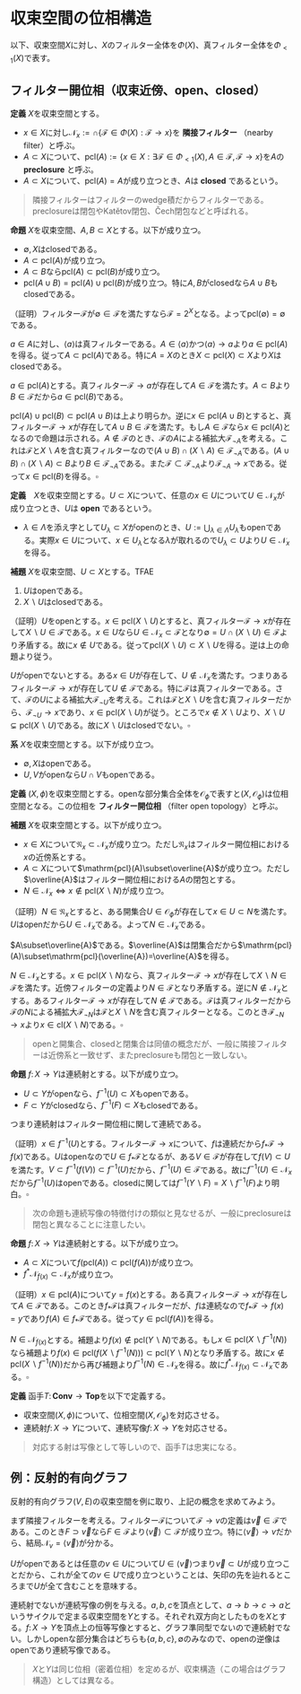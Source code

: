 # 収束空間の位相構造

以下、収束空間$X$に対し、$X$のフィルター全体を$\Phi(X)$、真フィルター全体を$\Phi_{\lt 1}(X)$で表す。


## フィルター開位相（収束近傍、open、closed）

__定義__ $X$を収束空間とする。

- $x\in X$に対し$\mathscr{N}_{x}:=\cap\lbrace \mathscr{F}\in\Phi(X) :  \mathscr{F}\rightarrow x \rbrace$を **隣接フィルター** （nearby filter）と呼ぶ。
- $A\subset X$について、$\mathrm{pcl}(A):=\lbrace x\in X : \exists\mathscr{F}\in\Phi_{\lt 1}(X), A\in\mathscr{F}, \mathscr{F}\rightarrow x \rbrace$を$A$の **preclosure** と呼ぶ。
- $A\subset X$について、$\mathrm{pcl}(A)=A$が成り立つとき、$A$は **closed** であるという。

> 隣接フィルターはフィルターのwedge積だからフィルターである。preclosureは閉包やKatětov閉包、Čech閉包などと呼ばれる。

__命題__ $X$を収束空間、$A, B\subset X$とする。以下が成り立つ。

- $\emptyset, X$はclosedである。
- $A\subset\mathrm{pcl}(A)$が成り立つ。
- $A\subset B$なら$\mathrm{pcl}(A)\subset\mathrm{pcl}(B)$が成り立つ。
- $\mathrm{pcl}(A\cup B)=\mathrm{pcl}(A)\cup\mathrm{pcl}(B)$が成り立つ。特に$A, B$がclosedなら$A\cup B$もclosedである。

（証明）フィルター$\mathscr{F}$が$\emptyset\in\mathscr{F}$を満たすなら$\mathscr{F}=2^{X}$となる。よって$\mathrm{pcl}(\emptyset)=\emptyset$である。

$a\in A$に対し、$\langle a \rangle$は真フィルターである。$A\in\langle a \rangle$かつ$\langle a \rangle\rightarrow a$より$a\in\mathrm{pcl}(A)$を得る。従って$A\subset\mathrm{pcl}(A)$である。特に$A=X$のとき$X\subset\mathrm{pcl}(X)\subset X$より$X$はclosedである。

$a\in\mathrm{pcl}(A)$とする。真フィルター$\mathscr{F}\rightarrow a$が存在して$A\in\mathscr{F}$を満たす。$A\subset B$より$B\in\mathscr{F}$だから$a\in\mathrm{pcl}(B)$である。

$\mathrm{pcl}(A)\cup\mathrm{pcl}(B)\subset\mathrm{pcl}(A\cup B)$は上より明らか。逆に$x\in\mathrm{pcl}(A\cup B)$とすると、真フィルター$\mathscr{F}\rightarrow x$が存在して$A\cup B\in\mathscr{F}$を満たす。もし$A\in\mathscr{F}$なら$x\in\mathrm{pcl}(A)$となるので命題は示される。$A\notin\mathscr{F}$のとき、$\mathscr{F}$の$A$による補拡大$\mathscr{F}_{\neg A}$を考える。これは$\mathscr{F}$と$X\backslash A$を含む真フィルターなので$(A\cup B)\cap(X\backslash A)\in\mathscr{F}_{\neg A}$である。$(A\cup B)\cap(X\backslash A)\subset B$より$B\in\mathscr{F}_{\neg A}$である。また$\mathscr{F}\subset\mathscr{F}_{\neg A}$より$\mathscr{F}_{\neg A}\rightarrow x$である。従って$x\in\mathrm{pcl}(B)$を得る。$\square$

__定義__　$X$を収束空間とする。$U\subset X$について、任意の$x\in U$について$U\in\mathscr{N}_{x}$が成り立つとき、$U$は **open** であるという。

- $\lambda\in\Lambda$を添え字として$U_{\lambda}\subset X$がopenのとき、$U:=\bigcup_{\lambda\in\Lambda}U_{\lambda}$もopenである。実際$x\in U$について、$x\in U_{\lambda}$となる$\lambda$が取れるので$U_{\lambda}\subset U$より$U\in\mathscr{N}_{x}$を得る。


__補題__ $X$を収束空間、$U\subset X$とする。TFAE

1. $U$はopenである。
1. $X\backslash U$はclosedである。

（証明）$U$をopenとする。$x\in\mathrm{pcl}(X\backslash U)$とすると、真フィルター$\mathscr{F}\rightarrow x$が存在して$X\backslash U\in\mathscr{F}$である。$x\in U$なら$U\in\mathscr{N}_{x}\subset\mathscr{F}$となり$\emptyset=U\cap(X\backslash U)\in\mathscr{F}$より矛盾する。故に$x\notin U$である。従って$\mathrm{pcl}(X\backslash U)\subset X\backslash U$を得る。逆は上の命題より従う。

$U$がopenでないとする。ある$x\in U$が存在して、$U\notin\mathscr{N}_{x}$を満たす。つまりあるフィルター$\mathscr{F}\rightarrow x$が存在して$U\notin\mathscr{F}$である。特に$\mathscr{F}$は真フィルターである。さて、$\mathscr{F}$の$U$による補拡大$\mathscr{F}_{\neg U}$を考える。これは$\mathscr{F}$と$X\backslash U$を含む真フィルターだから、$\mathscr{F}_{\neg U}\rightarrow x$であり、$x\in\mathrm{pcl}(X\backslash U)$が従う。ところで$x\notin X\backslash U$より、$X\backslash U\subsetneq\mathrm{pcl}(X\backslash U)$である。故に$X\backslash U$はclosedでない。$\square$

__系__ $X$を収束空間とする。以下が成り立つ。

- $\emptyset, X$はopenである。
- $U, V$がopenなら$U\cap V$もopenである。

__定義__ $(X, \phi)$を収束空間とする。openな部分集合全体を$\mathcal{O}_{\phi}$で表すと$(X, \mathcal{O}_{\phi})$は位相空間となる。この位相を **フィルター開位相** （filter open topology）と呼ぶ。

__補題__ $X$を収束空間とする。以下が成り立つ。

- $x\in X$について$\mathfrak{N}_{x}\subset\mathscr{N}_{x}$が成り立つ。ただし$\mathfrak{N}_{x}$はフィルター開位相における$x$の近傍系とする。
- $A\subset X$について$\mathrm{pcl}(A)\subset\overline{A}$が成り立つ。ただし$\overline{A}$はフィルター開位相における$A$の閉包とする。
- $N\in\mathscr{N}_{x}\Longleftrightarrow x\notin\mathrm{pcl}(X\backslash N)$が成り立つ。

（証明）$N\in\mathfrak{N}_{x}$とすると、ある開集合$U\in\mathcal{O}_{\phi}$が存在して$x\in U\subset N$を満たす。$U$はopenだから$U\in\mathscr{N}_{x}$である。よって$N\in\mathscr{N}_{x}$である。

$A\subset\overline{A}$である。$\overline{A}$は閉集合だから$\mathrm{pcl}(A)\subset\mathrm{pcl}(\overline{A})=\overline{A}$を得る。

$N\in\mathscr{N}_{x}$とする。$x\in\mathrm{pcl}(X\backslash N)$なら、真フィルター$\mathscr{F}\rightarrow x$が存在して$X\backslash N\in\mathscr{F}$を満たす。近傍フィルターの定義より$N\in\mathscr{F}$となり矛盾する。逆に$N\notin\mathscr{N}_{x}$とする。あるフィルター$\mathscr{F}\rightarrow x$が存在して$N\notin\mathscr{F}$である。$\mathscr{F}$は真フィルターだから$\mathscr{F}$の$N$による補拡大$\mathscr{F}_{\neg N}$は$\mathscr{F}$と$X\backslash N$を含む真フィルターとなる。このとき$\mathscr{F}_{\neg N}\rightarrow x$より$x\in\mathrm{cl}(X\backslash N)$である。$\square$

> openと開集合、closedと閉集合は同値の概念だが、一般に隣接フィルターは近傍系と一致せず、またpreclosureも閉包と一致しない。

__命題__ $f\colon X\rightarrow Y$は連続射とする。以下が成り立つ。

- $U\subset Y$がopenなら、$f^{-1}(U)\subset X$もopenである。
- $F\subset Y$がclosedなら、$f^{-1}(F)\subset X$もclosedである。

つまり連続射はフィルター開位相に関して連続である。

（証明）$x\in f^{-1}(U)$とする。フィルター$\mathscr{F}\rightarrow x$について、$f$は連続だから$f_{\ast}\mathscr{F}\rightarrow f(x)$である。$U$はopenなので$U\in f_{\ast}\mathscr{F}$となるが、ある$V\in\mathscr{F}$が存在して$f(V)\subset U$を満たす。$V\subset f^{-1}(f(V))\subset f^{-1}(U)$だから、$f^{-1}(U)\in\mathscr{F}$である。故に$f^{-1}(U)\in\mathscr{N}_{x}$だから$f^{-1}(U)$はopenである。closedに関しては$f^{-1}(Y\backslash F)=X\backslash f^{-1}(F)$より明白。$\square$

> 次の命題も連続写像の特徴付けの類似と見なせるが、一般にpreclosureは閉包と異なることに注意したい。

__命題__ $f\colon X\rightarrow Y$は連続射とする。以下が成り立つ。

- $A\subset X$について$f(\mathrm{pcl}(A))\subset\mathrm{pcl}(f(A))$が成り立つ。
- $f^{\ast}\mathscr{N}_{f(x)}\subset\mathscr{N}_{x}$が成り立つ。

（証明）$x\in\mathrm{pcl}(A)$について$y=f(x)$とする。ある真フィルター$\mathscr{F}\rightarrow x$が存在して$A\in\mathscr{F}$である。このとき$f_{\ast}\mathscr{F}$は真フィルターだが、$f$は連続なので$f_{\ast}\mathscr{F}\rightarrow f(x)=y$であり$f(A)\in f_{\ast}\mathscr{F}$である。従って$y\in\mathrm{pcl}( f(A) )$を得る。

$N\in\mathscr{N}_{f(x)}$とする。補題より$f(x)\notin\mathrm{pcl}(Y\backslash N)$である。もし$x\in\mathrm{pcl}(X\backslash f^{-1}(N))$なら補題より$f(x)\in\mathrm{pcl}(f(X\backslash f^{-1}(N)))\subset\mathrm{pcl}(Y\backslash N)$となり矛盾する。故に$x\notin\mathrm{pcl}(X\backslash f^{-1}(N))$だから再び補題より$f^{-1}(N)\in\mathscr{N}_{x}$を得る。故に$f^{\ast}\mathscr{N}_{f(x)}\subset\mathscr{N}_{x}$である。$\square$

__定義__ 函手$T\colon\mathbf{Conv}\rightarrow\mathbf{Top}$を以下で定義する。

- 収束空間$(X, \phi)$について、位相空間$(X, \mathcal{O}_{\phi})$を対応させる。
- 連続射$f\colon X\rightarrow Y$について、連続写像$f\colon X\rightarrow Y$を対応させる。

> 対応する射は写像として等しいので、函手$T$は忠実になる。


## 例：反射的有向グラフ

反射的有向グラフ$(V, E)$の収束空間を例に取り、上記の概念を求めてみよう。

まず隣接フィルターを考える。フィルター$\mathscr{F}$について$\mathscr{F}\rightarrow v$の定義は$\overrightarrow{v}\in\mathscr{F}$である。このとき$F\supset\overrightarrow{v}$なら$F\in\mathscr{F}$より$\langle \overrightarrow{v} \rangle\subset\mathscr{F}$が成り立つ。特に$\langle \overrightarrow{v} \rangle\rightarrow v$だから、結局$\mathscr{N}_{v}=\langle \overrightarrow{v} \rangle$が分かる。

$U$がopenであるとは任意の$v\in U$について$U\in\langle \overrightarrow v \rangle$つまり$\overrightarrow{v}\subset U$が成り立つことだから、これが全ての$v\in U$で成り立つということは、矢印の先を辿れるところまで$U$が全て含むことを意味する。

連続射でないが連続写像の例を与える。$a, b, c$を頂点として、$a\rightarrow b\rightarrow c\rightarrow a$というサイクルで定まる収束空間を$Y$とする。それぞれ双方向としたものを$X$とする。$f\colon X\rightarrow Y$を頂点上の恒等写像とすると、グラフ準同型でないので連続射でない。しかしopenな部分集合はどちらも$\lbrace a, b, c \rbrace, \emptyset$のみなので、openの逆像はopenであり連続写像である。

> $X$と$Y$は同じ位相（密着位相）を定めるが、収束構造（この場合はグラフ構造）としては異なる。